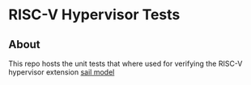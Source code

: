 # RISC-V Hypervisor Tests

## About
This repo hosts the unit tests that where used for verifying the RISC-V hypervisor extension [sail model](https://github.com/defermelowie/sail-riscv)